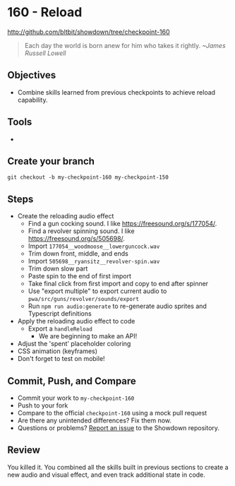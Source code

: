 # 160 - Reload

http://github.com/bltbit/showdown/tree/checkpoint-160

> Each day the world is born anew for him who takes it rightly.
> _~James Russell Lowell_

## Objectives

- Combine skills learned from previous checkpoints to achieve reload capability.

## Tools

-

## Create your branch

```
git checkout -b my-checkpoint-160 my-checkpoint-150
```

## Steps

- Create the reloading audio effect
  - Find a gun cocking sound. I like https://freesound.org/s/177054/.
  - Find a revolver spinning sound. I like https://freesound.org/s/505698/.
  - Import `177054__woodmoose__lowerguncock.wav`
  - Trim down front, middle, and ends
  - Import `505698__ryansitz__revolver-spin.wav`
  - Trim down slow part
  - Paste spin to the end of first import
  - Take final click from first import and copy to end after spinner
  - Use "export multiple" to export current audio to `pwa/src/guns/revolver/sounds/export`
  - Run `npm run audio:generate` to re-generate audio sprites and Typescript definitions
- Apply the reloading audio effect to code
  - Export a `handleReload`
    - We are beginning to make an API!
- Adjust the 'spent' placeholder coloring
- CSS animation (keyframes)
- Don't forget to test on mobile!

## Commit, Push, and Compare

- Commit your work to `my-checkpoint-160`
- Push to your fork
- Compare to the official `checkpoint-160` using a mock pull request
- Are there any unintended differences? Fix them now.
- Questions or problems? [Report an issue](https://github.com/bltbit/showdown/issues) to the Showdown repository.

## Review

You killed it. You combined all the skills built in previous sections to create a new audio and visual effect, and even track additional state in code.
